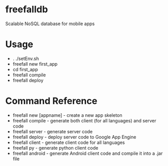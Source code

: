 freefalldb
==========

Scalable NoSQL database for mobile apps

Usage
==========
* . ./setEnv.sh
* freefall new first_app
* cd first_app
* freefall compile
* freefall deploy

Command Reference
==========
* freefall new [appname] - create a new app skeleton
* freefall compile - generate both client (for all languages) and server code
* freefall server - generate server code
* freefall deploy - deploy server code to Google App Engine
* freefall client - generate client code for all languages
* freefall py - generate python client code
* freefall android - generate Android client code and compile it into a .jar file
